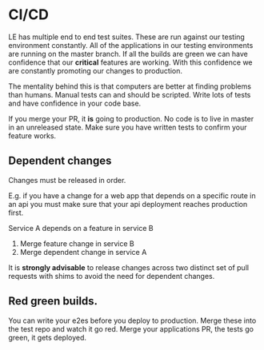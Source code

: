 # CI/CD

LE has multiple end to end test suites. These are run against our testing environment constantly. All of the applications in our testing environments are running on the master branch. If all the builds are green we can have confidence that our **critical** features are working. With this confidence we are constantly promoting our changes to production.

The mentality behind this is that computers are better at finding problems than humans. Manual tests can and should be scripted. Write lots of tests and have confidence in your code base.

If you merge your PR, it **is** going to production. No code is to live in master in an unreleased state. Make sure you have written tests to confirm your feature works.

## Dependent changes

Changes must be released in order. 

E.g. if you have a change for a web app that depends on a specific route in an api you must make sure that your api deployment reaches production first. 

Service A depends on a feature in service B

1. Merge feature change in service B
2. Merge dependent change in service A

It is **strongly advisable** to release changes across two distinct set of pull requests with shims to avoid the need for dependent changes. 

## Red green builds.

You can write your e2es before you deploy to production. Merge these into the test repo and watch it go red. Merge your applications PR, the tests go green, it gets deployed.
